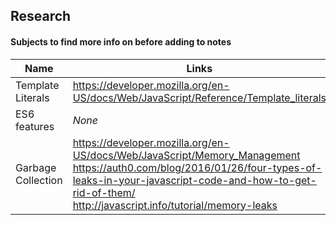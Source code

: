 ## Research

#### Subjects to find more info on before adding to notes
| Name          | Links                                                            |
|---------------|-----------------------------------------------------------------|
| Template Literals  | https://developer.mozilla.org/en-US/docs/Web/JavaScript/Reference/Template_literals |
| ES6 features | *None* |
| Garbage Collection | https://developer.mozilla.org/en-US/docs/Web/JavaScript/Memory_Management<br>https://auth0.com/blog/2016/01/26/four-types-of-leaks-in-your-javascript-code-and-how-to-get-rid-of-them/<br>http://javascript.info/tutorial/memory-leaks |
